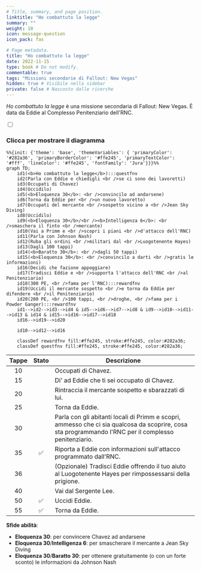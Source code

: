 ```yaml
---
# Title, summary, and page position.
linktitle: "Ho combattuto la legge"
summary: ""
weight: 10
icon: message-question
icon_pack: fas

# Page metadata.
title: "Ho combattuto la legge"
date: 2022-11-15
type: book # Do not modify.
commentable: true
tags: "Missioni secondarie di Fallout: New Vegas"
hidden: true # Visibile nella sidebar
private: false # Nascosto dalle ricerche
---
```


<div class="fnv">


*Ho combattuto la legge* è una missione secondaria di Fallout: New Vegas. È data da Eddie al Complesso Penitenziario dell'RNC.


<section class="chart-collapse">
<input type="checkbox" name="collapse2" id="handle2">
<h3 class="handle">
<label for="handle2">Clicca per mostrare il diagramma</label>
</h3>
<div class="content">

```mermaid
%%{init: {'theme': 'base', 'themeVariables': { 'primaryColor': '#282a36', 'primaryBorderColor': '#ffe245', 'primaryTextColor': '#fff', 'lineColor': '#ffe245', 'fontFamily': 'Jura'}}}%%
graph TD;
    id1(<b>Ho combattuto la legge</b>):::questfnv
    id2(Parla con Eddie e chiedigli <br />se ci sono dei lavoretti)
    id3(Occupati di Chavez)
    id4(Uccidilo)
    id5(<b>Eloquenza 30</b>: <br />convincilo ad andarsene)
    id6(Torna da Eddie per <br />un nuovo lavoretto)
    id7(Occupati del mercante <br />sospetto vicino a <br />Jean Sky Diving) 
    id8(Uccidilo)
    id9(<b>Eloquenza 30</b>/<br /><b>Intelligenza 6</b>: <br />smaschera il finto <br />mercante)
    id10(Vai a Primm e <br />scopri i piani <br />d'attacco dell'RNC)
    id11(Parla con Johnson Nash)
    id12(Ruba gli ordini <br />militari dal <br />Luogotenente Hayes)
    id13(Dagli 100 tappi) 
    id14(<b>Baratto 30</b>: <br />dagli 50 tappi)
    id15(<b>Eloquenza 30</b>: <br />convincilo a darti <br />gratis le informazioni)
    id16(Decidi che fazione appoggiare)
    id17(Tradisci Eddie e <br />supporta l'attacco dell'RNC <br />al Penitenziario)
    id18(300 PE, <br />fama per l'RNC):::rewardfnv
    id19(Uccidi il mercante sospetto <br />e torna da Eddie per difendere <br />il Penitenziario)
    id20(200 PE, <br />100 tappi, <br />droghe, <br />fama per i Powder Ganger):::rewardfnv
    id1-->id2-->id3-->id4 & id5-->id6-->id7-->id8 & id9-->id10-->id11-->id13 & id14 & id15-->id16-->id17-->id18
    id16-->id19-->id20
    
    id10-->id12-->id16
    
    classDef rewardfnv fill:#ffe245, stroke:#ffe245, color:#282a36;
    classDef questfnv fill:#ffe245, stroke:#ffe245, color:#282a36;
```

</div>
</section>

| Tappe |       Stato        | Descrizione |
|:-----:|:------------------:| ----------- |
|                           10                          |            | Occupati di Chavez.                                                                                                                                                         |
|                           15                          |            | Di' ad Eddie che ti sei occupato di Chavez.                                                                                                                                 |
|                           20                          |            | Rintraccia il mercante sospetto e sbarazzati di lui.                                                                                                                        |
|                           25                          |            | Torna da Eddie.                                                                                                                                                             |
|                           30                          |            | Parla con gli abitanti locali di Primm e scopri, ammesso che ci sia qualcosa da scoprire, cosa sta programmando l'RNC per il complesso penitenziario.                       |
|                           35                          | :white_check_mark: | Riporta a Eddie con informazioni sull'attacco programmato dall'RNC.                                                                                                         |
|                           36                          |            | (Opzionale) Tradisci Eddie offrendo il tuo aiuto al Luogotenente Hayes per rimpossessarsi della prigione.                                                                   |
|                           40                          |            | Vai dal Sergente Lee.                                                                                                                                                       |
|                           50                          | :white_check_mark: | Uccidi Eddie.                                                                                                                                                               |
|                           55                          | :white_check_mark: | Torna da Eddie.                                                                                                                                                             |



**Sfide abilità**:
- **Eloquenza 30**: per convincere Chavez ad andarsene
- **Eloquenza 30**/**Intelligenza 6**: per smascherare il mercante a Jean Sky Diving
- **Eloquenza 30**/**Baratto 30**: per ottenere gratuitamente (o con un forte sconto) le informazioni da Johnson Nash




</div>



